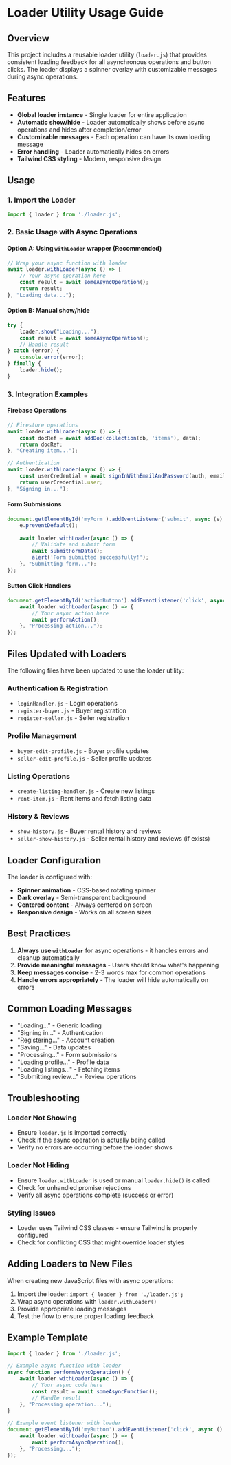 # Loader Utility Usage Guide

## Overview

This project includes a reusable loader utility (`loader.js`) that provides consistent loading feedback for all asynchronous operations and button clicks. The loader displays a spinner overlay with customizable messages during async operations.

## Features

- **Global loader instance** - Single loader for entire application
- **Automatic show/hide** - Loader automatically shows before async operations and hides after completion/error
- **Customizable messages** - Each operation can have its own loading message
- **Error handling** - Loader automatically hides on errors
- **Tailwind CSS styling** - Modern, responsive design

## Usage

### 1. Import the Loader

```javascript
import { loader } from './loader.js';
```

### 2. Basic Usage with Async Operations

#### Option A: Using `withLoader` wrapper (Recommended)

```javascript
// Wrap your async function with loader
await loader.withLoader(async () => {
    // Your async operation here
    const result = await someAsyncOperation();
    return result;
}, "Loading data...");
```

#### Option B: Manual show/hide

```javascript
try {
    loader.show("Loading...");
    const result = await someAsyncOperation();
    // Handle result
} catch (error) {
    console.error(error);
} finally {
    loader.hide();
}
```

### 3. Integration Examples

#### Firebase Operations

```javascript
// Firestore operations
await loader.withLoader(async () => {
    const docRef = await addDoc(collection(db, 'items'), data);
    return docRef;
}, "Creating item...");

// Authentication
await loader.withLoader(async () => {
    const userCredential = await signInWithEmailAndPassword(auth, email, password);
    return userCredential.user;
}, "Signing in...");
```

#### Form Submissions

```javascript
document.getElementById('myForm').addEventListener('submit', async (e) => {
    e.preventDefault();
    
    await loader.withLoader(async () => {
        // Validate and submit form
        await submitFormData();
        alert('Form submitted successfully!');
    }, "Submitting form...");
});
```

#### Button Click Handlers

```javascript
document.getElementById('actionButton').addEventListener('click', async () => {
    await loader.withLoader(async () => {
        // Your async action here
        await performAction();
    }, "Processing action...");
});
```

## Files Updated with Loaders

The following files have been updated to use the loader utility:

### Authentication & Registration
- `loginHandler.js` - Login operations
- `register-buyer.js` - Buyer registration
- `register-seller.js` - Seller registration

### Profile Management
- `buyer-edit-profile.js` - Buyer profile updates
- `seller-edit-profile.js` - Seller profile updates

### Listing Operations
- `create-listing-handler.js` - Create new listings
- `rent-item.js` - Rent items and fetch listing data

### History & Reviews
- `show-history.js` - Buyer rental history and reviews
- `seller-show-history.js` - Seller rental history and reviews (if exists)

## Loader Configuration

The loader is configured with:
- **Spinner animation** - CSS-based rotating spinner
- **Dark overlay** - Semi-transparent background
- **Centered content** - Always centered on screen
- **Responsive design** - Works on all screen sizes

## Best Practices

1. **Always use `withLoader`** for async operations - it handles errors and cleanup automatically
2. **Provide meaningful messages** - Users should know what's happening
3. **Keep messages concise** - 2-3 words max for common operations
4. **Handle errors appropriately** - The loader will hide automatically on errors

## Common Loading Messages

- "Loading..." - Generic loading
- "Signing in..." - Authentication
- "Registering..." - Account creation
- "Saving..." - Data updates
- "Processing..." - Form submissions
- "Loading profile..." - Profile data
- "Loading listings..." - Fetching items
- "Submitting review..." - Review operations

## Troubleshooting

### Loader Not Showing
- Ensure `loader.js` is imported correctly
- Check if the async operation is actually being called
- Verify no errors are occurring before the loader shows

### Loader Not Hiding
- Ensure `loader.withLoader` is used or manual `loader.hide()` is called
- Check for unhandled promise rejections
- Verify all async operations complete (success or error)

### Styling Issues
- Loader uses Tailwind CSS classes - ensure Tailwind is properly configured
- Check for conflicting CSS that might override loader styles

## Adding Loaders to New Files

When creating new JavaScript files with async operations:

1. Import the loader: `import { loader } from './loader.js';`
2. Wrap async operations with `loader.withLoader()`
3. Provide appropriate loading messages
4. Test the flow to ensure proper loading feedback

## Example Template

```javascript
import { loader } from './loader.js';

// Example async function with loader
async function performAsyncOperation() {
    await loader.withLoader(async () => {
        // Your async code here
        const result = await someAsyncFunction();
        // Handle result
    }, "Processing operation...");
}

// Example event listener with loader
document.getElementById('myButton').addEventListener('click', async () => {
    await loader.withLoader(async () => {
        await performAsyncOperation();
    }, "Processing...");
});
```
